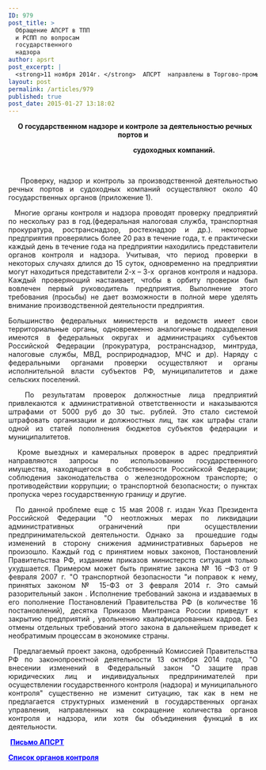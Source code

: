 ```yaml
---
ID: 979
post_title: >
  Обращение АПСРТ в ТПП
  и РСПП по вопросам
  государственного
  надзора
author: apsrt
post_excerpt: |
  <strong>11 ноября 2014г. </strong>  АПСРТ  направлены в Торгово-промышленную палату РФ и Российский союз промышленников и предпринимателей  материалы по вопросам государственного надзора и контроля за деятельностью речных портов и судоходных компаний.
layout: post
permalink: /articles/979
published: true
post_date: 2015-01-27 13:18:02
---
```

<p style="text-align: center;">  <strong>О государственном надзоре и контроле за деятельностью речных портов и </strong></p>
<p style="text-align: center;"><strong>                                                  судоходных компаний.</strong></p>
<strong> </strong>
<p style="text-align: justify;"><strong>  </strong>  Проверку, надзор и контроль за производственной деятельностью речных портов и судоходных компаний осуществляют около 40 государственных органов (приложение 1).</p>
<p style="text-align: justify;">  Многие органы контроля и надзора проводят проверку предприятий по нескольку раз в год.(федеральная налоговая служба, транспортная прокуратура, ространснадзор, ростехнадзор и др.). некоторые предприятия проверялись более 20 раз в течение года, т. е практически каждый день в течение года на предприятии находились представители органов контроля и надзора. Учитывая, что период проверки в некоторых случаях длился до 15 суток, одновременно на предприятии могут находиться представители 2-х – 3-х  органов контроля и надзора. Каждый проверяющий настаивает, чтобы в орбиту проверки был вовлечен первый руководитель предприятия. Выполнение этого требования (просьбы) не дает возможности в полной мере уделять внимание производственной деятельности предприятия.</p>
<p style="text-align: justify;">Большинство федеральных министерств и ведомств имеет свои территориальные органы, одновременно аналогичные подразделения имеются в федеральных округах и администрациях субъектов Российской Федерации (прокуратура, ространснадзор, минтруда, налоговые службы, МВД, росприроднадзор, МЧС и др). Наряду с федеральными органами проверки осуществляют и органы исполнительной власти субъектов РФ, муниципалитетов и даже сельских поселений.</p>
<p style="text-align: justify;">  По результатам проверок должностные лица предприятий привлекаются к административной ответственности и наказываются штрафами от 5000 руб до 30 тыс. рублей. Это стало системой штрафовать организации и должностных лиц, так как штрафы стали одной из статей пополнения бюджетов субъектов федерации и муниципалитетов.</p>
<p style="text-align: justify;">  Кроме выездных и камеральных проверок в адрес предприятий направляются запросы по использованию государственного имущества, находящегося в собственности Российской Федерации; соблюдения законодательства о железнодорожном транспорте; о противодействии коррупции; о транспортной безопасности; о пунктах пропуска через государственную границу и другие.</p>
<p style="text-align: justify;">  По данной проблеме еще с 15 мая 2008 г. издан Указ Президента Российской Федерации "О неотложных мерах по ликвидации административных ограничений при осуществлении предпринимательской деятельности. Однако за  прошедшие годы изменений в сторону снижения административных барьеров не произошло. Каждый год с принятием новых законов, Постановлений Правительства РФ, изданием приказов министерств ситуация только ухудшается. Примером может быть принятие закона № 16 –ФЗ от 9 февраля 2007 г. "О транспортной безопасности "и поправок к нему, принятых законом № 15-ФЗ от 3 февраля 2014 г. Это самый разорительный закон . Исполнение требований закона и издаваемых в его пополнение Постановлений Правительства РФ (в количестве 16 постановлений), десятка Приказов Минтранса России приведут к закрытию предприятий , увольнению квалифицированных кадров. Без отмены отдельных требований этого закона в дальнейшем приведет к необратимым процессам в экономике страны.</p>
<p style="text-align: justify;">  Предлагаемый проект закона, одобренный Комиссией Правительства РФ по законопроектной деятельности 13 октября 2014 года, "О внесении изменений в Федеральный закон "О защите прав юридических лиц и индивидуальных предпринимателей при осуществлении государственного контроля (надзора) и муниципального контроля" существенно не изменит ситуацию, так как в нем не предлагается структурных изменений в государственных органах управления, направленных на сокращение количества органов контроля и надзора, или хотя бы объединения функций в их деятельности.</p>
<p style="text-align: justify;"> <span style="color: #0000ff;"><strong><a style="color: #0000ff;" href="http://www.apsrt.ru/wp-content/uploads/2015/01/Письмо-АПСРТ-.rtf">Письмо АПСРТ</a></strong></span></p>
<p style="text-align: justify;"><span style="color: #0000ff;"><strong><a style="color: #0000ff;" href="http://www.apsrt.ru/wp-content/uploads/2015/01/Список-органов-контроля.docx">Список органов контроля</a></strong></span></p>